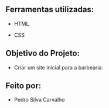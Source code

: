 ## Ferramentas utilizadas:

* HTML

* CSS

## Objetivo do Projeto:

* Criar um site inicial para a barbearia.

## Feito por:
* Pedro Silva Carvalho


